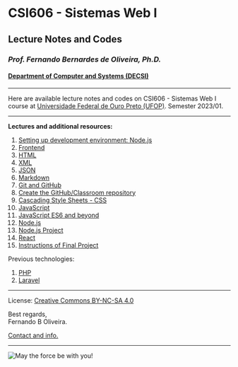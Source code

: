 # CSI606 - Sistemas Web I

## Lecture Notes and Codes

### *Prof. Fernando Bernardes de Oliveira, Ph.D.*

#### [Department of Computer and Systems (DECSI)](https://decsi.ufop.br/)

---

Here are available lecture notes and codes on CSI606 - Sistemas Web I course at [Universidade Federal de Ouro Preto (UFOP)](http://www.ufop.br). Semester 2023/01.

---

**Lectures and additional resources:**

1. [Setting up development environment: Node.js](./Lectures/setting-environment-nodejs.md)
1. [Frontend](./Lectures/frontend.md)
1. [HTML](./Lectures/html.md)
1. [XML](./Lectures/xml.md)
1. [JSON](./Lectures/json.md)
1. [Markdown](./Lectures/markdown.md)
1. [Git and GitHub](./Lectures/git-and-github.md)
1. [Create the GitHub/Classroom repository](./Lectures/create-classroom-repository.md)
1. [Cascading Style Sheets - CSS](./Lectures/css.md)
1. [JavaScript](./Lectures/javascript.md)
1. [JavaScript ES6 and beyond](./Lectures/jses6-and-beyond.md)
1. [Node.js](./Lectures/nodejs.md)
1. [Node.js Project](./Lectures/nodejs-project.md)
1. [React](./Lectures/react.md)
1. [Instructions of Final Project](./LessonScripts/project/roteiro-trabalho-final.md)

Previous technologies:

1. [PHP](./Lectures/php.md)
1. [Laravel](./Lectures/laravel.md)

---

License: [Creative Commons BY-NC-SA 4.0](https://creativecommons.org/licenses/by-nc-sa/4.0/)

Best regards,  
Fernando B Oliveira.

[Contact and info.](mailto:fboliveira@ufop.edu.br)

---

![May the force be with you!](https://media.giphy.com/media/SW52VX6Xtzk1q/giphy.gif)
